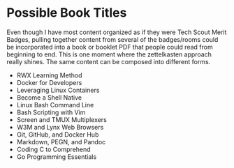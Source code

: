 # Possible Book Titles

Even though I have most content organized as if they were Tech Scout
Merit Badges, pulling together content from several of the badges/rooms
could be incorporated into a book or booklet PDF that people could read
from beginning to end. This is one moment where the zettelkasten
approach really shines. The same content can be composed into different
forms.

* RWX Learning Method
* Docker for Developers
* Leveraging Linux Containers
* Become a Shell Native
* Linux Bash Command Line
* Bash Scripting with Vim
* Screen and TMUX Multiplexers
* W3M and Lynx Web Browsers
* Git, GitHub, and Docker Hub
* Markdown, PEGN, and Pandoc
* Coding C to Comprehend
* Go Programming Essentials
